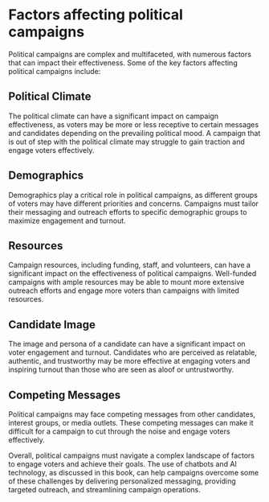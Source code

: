 Factors affecting political campaigns
===================================================================================

Political campaigns are complex and multifaceted, with numerous factors that can impact their effectiveness. Some of the key factors affecting political campaigns include:

Political Climate
-----------------

The political climate can have a significant impact on campaign effectiveness, as voters may be more or less receptive to certain messages and candidates depending on the prevailing political mood. A campaign that is out of step with the political climate may struggle to gain traction and engage voters effectively.

Demographics
------------

Demographics play a critical role in political campaigns, as different groups of voters may have different priorities and concerns. Campaigns must tailor their messaging and outreach efforts to specific demographic groups to maximize engagement and turnout.

Resources
---------

Campaign resources, including funding, staff, and volunteers, can have a significant impact on the effectiveness of political campaigns. Well-funded campaigns with ample resources may be able to mount more extensive outreach efforts and engage more voters than campaigns with limited resources.

Candidate Image
---------------

The image and persona of a candidate can have a significant impact on voter engagement and turnout. Candidates who are perceived as relatable, authentic, and trustworthy may be more effective at engaging voters and inspiring turnout than those who are seen as aloof or untrustworthy.

Competing Messages
------------------

Political campaigns may face competing messages from other candidates, interest groups, or media outlets. These competing messages can make it difficult for a campaign to cut through the noise and engage voters effectively.

Overall, political campaigns must navigate a complex landscape of factors to engage voters and achieve their goals. The use of chatbots and AI technology, as discussed in this book, can help campaigns overcome some of these challenges by delivering personalized messaging, providing targeted outreach, and streamlining campaign operations.
